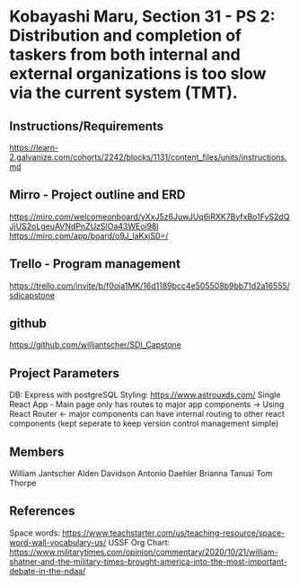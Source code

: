 # Kobayashi Maru, Section 31 - PS 2: Distribution and completion of taskers from both internal and external organizations is too slow via the current system (TMT).

## Instructions/Requirements
https://learn-2.galvanize.com/cohorts/2242/blocks/1131/content_files/units/instructions.md
## Mirro - Project outline and ERD
https://miro.com/welcomeonboard/yXxJ5z6JuwJUq6iRXK7ByfxBo1FyS2dQJjUS2oLgeuAVNdPnZUzSlOa43WEoi98l
https://miro.com/app/board/o9J_laKxjS0=/
## Trello - Program management
https://trello.com/invite/b/f0oja1MK/16d1189bcc4e505508b9bb71d2a16555/sdicapstone
## github
https://github.com/willjantscher/SDI_Capstone

## Project Parameters
DB: Express with postgreSQL
Styling: https://www.astrouxds.com/ 
Single React App - Main page only has routes to major app components -> Using React Router <- major components can have internal routing to other react components (kept seperate to keep version control management simple)

## Members
William Jantscher 
Alden Davidson
Antonio Daehler
Brianna Tanusi
Tom Thorpe

## References
Space words: https://www.teachstarter.com/us/teaching-resource/space-word-wall-vocabulary-us/
USSF Org Chart: https://www.militarytimes.com/opinion/commentary/2020/10/21/william-shatner-and-the-military-times-brought-america-into-the-most-important-debate-in-the-ndaa/




 